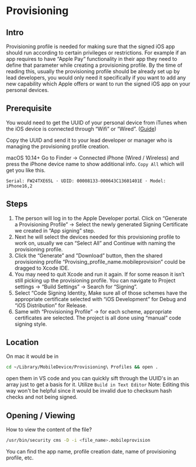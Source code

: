 # Provisioning

## Intro

Provisioning profile is needed for making sure that the signed iOS app should run according to certain privileges or restrictions. For example if an app requires to have “Apple Pay” functionality in their app they need to define that parameter while creating a provisioning profile. By the time of reading this, usually the provisioning profile should be already set up by lead developers, you would only need it specifically if you want to add any new capability which Apple offers or want to run the signed iOS app on your personal devices.

## Prerequisite

You would need to get the UUID of your personal device from iTunes when the iOS device is connected through “Wifi” or “Wired”. \([Guide](https://www.imore.com/how-find-your-iphones-serial-number-udid-or-other-information)\)

Copy the UUID and send it to your lead developer or manager who is managing the provisioning profile creation.

macOS 10.14+
Go to Finder -> Connected iPhone (Wired / Wireless) and press the iPhone device name to show additional info. `Copy All` which will get you like this.

```text
Serial: FW24TXE65L · UDID: 00008133-000643C13601401E · Model: iPhone16,2
```

## Steps

1. The person will log in to the Apple Developer portal. Click on “Generate a Provisioning Profile” -&gt; Select the newly generated Signing Certificate we created in “App signing” step.
2. Next he will select the devices needed for this provisioning profile to work on, usually we can “Select All” and Continue with naming the provisioning profile.
3. Click the “Generate” and ”Download” button, then the shared provisioning profile “Provising\_profile\_name.mobileprovision” could be dragged to Xcode IDE.
4. You may need to quit Xcode and run it again. If for some reason it isn’t still picking up the provisioning profile. You can navigate to Project settings -&gt; “Build Settings” -&gt; Search for “Signing”.
5. Select “Code Signing Identity, Make sure all of those schemes have the appropriate certificate selected with “iOS Development” for Debug and “iOS Distribution” for Release.
6. Same with “Provisioning Profile” -&gt; for each scheme, appropriate certificates are selected. The project is all done using “manual” code signing style.



## Location

On mac it would be in 

```sh
cd ~/Library/MobileDevice/Provisioning\ Profiles && open .
```

open them in VS code and you can quickly sift through the UUID's in an array just to get a basis for it.
Utilize `Build in Text Editor`
Note: Editing this way won't be helpful since it would be invalid due to checksum hash checks and not being signed.



## Opening / Viewing

How to view the content of the file?

```sh
/usr/bin/security cms -D -i <file_name>.mobileprovision
```

You can find the app name, profile creation date, name of provisioning profile, etc.


